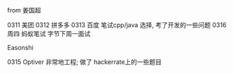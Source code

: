 

from 姜国超

0311 美团
0312 拼多多
0313 百度 笔试cpp/java 选择, 考了开发的一些问题
0316 周四 蚂蚁笔试
字节下周一面试

Easonshi

0315 Optiver 非常地工程; 做了 hackerrate上的一些题目
